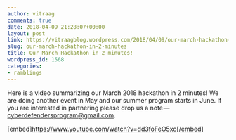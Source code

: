 ```yaml
---
author: vitraag
comments: true
date: 2018-04-09 21:28:07+00:00
layout: post
link: https://vitraagblog.wordpress.com/2018/04/09/our-march-hackathon-in-2-minutes/
slug: our-march-hackathon-in-2-minutes
title: Our March Hackathon in 2 minutes!
wordpress_id: 1568
categories:
- ramblings
---
```






Here is a video summarizing our March 2018 hackathon in 2 minutes! We are doing another event in May and our summer program starts in June. If you are interested in partnering please drop us a note — cyberdefendersprogram@gmail.com.


[embed]https://www.youtube.com/watch?v=dd3foFeO5xo[/embed]

